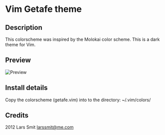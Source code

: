 Vim Getafe theme
====================

Description
-----------
This colorscheme was inspired by the Molokai color scheme. This is a dark theme for Vim.

Preview
-------

![Preview](http://i.imgur.com/egLXj.png)

Install details
---------------
Copy the colorscheme (getafe.vim) into to the directory: ~/.vim/colors/


Credits
-------
2012 Lars Smit <larssmit@me.com>

